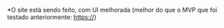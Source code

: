 *O site está sendo feito, com UI melhorada (melhor do que o MVP que foi testado anteriormente: [https://](https://github.com/ArthurMueller31/spent-web-app))